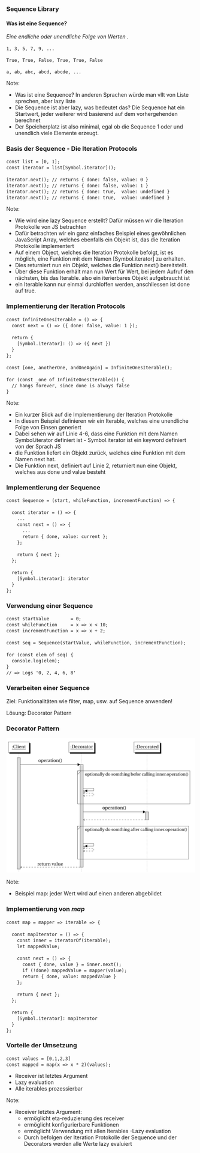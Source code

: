 ### Sequence Library
#### Was ist eine Sequence?
_Eine endliche oder unendliche Folge von Werten ._<!-- .elements class="fragment" data-fragment-index="1" -->

`1, 3, 5, 7, 9, ...`<!-- .elements class="fragment" data-fragment-index="2" -->

`True, True, False, True, True, False`<!-- .elements class="fragment" data-fragment-index="2" -->

`a, ab, abc, abcd, abcde, ...`<!-- .elements class="fragment" data-fragment-index="2" -->

Note:
- Was ist eine Sequence? In anderen Sprachen würde man vllt von Liste sprechen, aber lazy liste
- Die Sequence ist aber lazy, was bedeutet das? Die Sequence hat ein Startwert, jeder weiterer wird basierend auf dem vorhergehenden berechnet
- Der Speicherplatz ist also minimal, egal ob die Sequence 1 oder und unendlich viele Elemente erzeugt.



### Basis der Sequence - Die Iteration Protocols
```js[1| 1-2 | 1-4 | 1-5 |1-6 | 1-7]
const list = [0, 1];
const iterator = list[Symbol.iterator]();

iterator.next(); // returns { done: false, value: 0 }
iterator.next(); // returns { done: false, value: 1 }
iterator.next(); // returns { done: true,  value: undefined }
iterator.next(); // returns { done: true,  value: undefined }
```

Note:
- Wie wird eine lazy Sequence erstellt? Dafür müssen wir die Iteration Protokolle von JS betrachten
- Dafür betrachten wir ein ganz einfaches Beispiel eines gewöhnlichen JavaScript Array, welches ebenfalls ein Objekt ist, das die Iteration Protokolle implementert
- Auf einem Object, welches die Iteration Protokolle befolgt, ist es möglich, eine Funktion mit dem Namen [Symbol.iterator] zu erhalten.
- Dies returniert nun ein Objekt, welches die Funktion next() bereitstellt.
- Über diese Funktion erhält man nun Wert für Wert, bei jedem Aufruf den nächsten, bis das Iterable. also ein iterierbares Objekt aufgebraucht ist
- ein Iterable kann nur einmal durchloffen werden, anschliessen ist done auf true.



### Implementierung der Iteration Protocols 
```js[1-7|9-13]
const InfiniteOnesIterable = () => {
  const next = () => ({ done: false, value: 1 });

  return {
    [Symbol.iterator]: () => ({ next })
  }
};

const [one, anotherOne, andOneAgain] = InfiniteOnesIterable();

for (const _one of InfiniteOnesIterable()) { 
  // hangs forever, since done is always false
}
```

Note:
- Ein kurzer Blick auf die Implementierung der Iteration Protokolle
- In diesem Beispiel definieren wir ein Iterable, welches eine unendliche Folge von Einsen generiert
- Dabei sehen wir auf Linie 4-6, dass eine Funktion mit dem Namen Symbol.iterator definiert ist - Symbol.iterator ist ein keyword definiert von der Sprach JS
- die Funktion liefert ein Objekt zurück, welches eine Funktion mit dem Namen next hat.
- Die Funktion next, definiert auf Linie 2, returniert nun eine Objekt, welches aus done und value besteht




### Implementierung der Sequence 
```js[1 | 3-11 | 1-16]
const Sequence = (start, whileFunction, incrementFunction) => {

  const iterator = () => {
    ...
    const next = () => {
      ...
      return { done, value: current };
    };
    
    return { next };
  };

  return {
    [Symbol.iterator]: iterator
  } 
};
```



### Verwendung einer Sequence 
```js[1-3 | 5 | 7-10]
const startValue        = 0;
const whileFunction     = x => x < 10;
const incrementFunction = x => x + 2;

const seq = Sequence(startValue, whileFunction, incrementFunction);

for (const elem of seq) {
  console.log(elem);
}
// => Logs '0, 2, 4, 6, 8'
```



### Verarbeiten einer Sequence

Ziel: Funktionalitäten wie filter, map, usw. auf Sequence anwenden! <!-- .elements class="fragment" data-fragment-index="1" -->

Lösung: Decorator Pattern<!-- .elements class="fragment" data-fragment-index="2" -->



### Decorator Pattern 
<img src="assets/decorator.png" width="800"/>

Note:
- Beispiel map: jeder Wert wird auf einen anderen abgebildet



### Implementierung von _map_
```js[1 | 3,17 | 8 | 8,9 | 1-19]
const map = mapper => iterable => {
  
  const mapIterator = () => {
    const inner = iteratorOf(iterable);
    let mappedValue;
    
    const next = () => {
      const { done, value } = inner.next();
      if (!done) mappedValue = mapper(value);
      return { done, value: mappedValue }
    };
    
    return { next };
  };

  return {
    [Symbol.iterator]: mapIterator
  } 
};
```



### Vorteile der Umsetzung 
```js[]
const values = [0,1,2,3]
const mapped = map(x => x * 2)(values);
```

- Receiver ist letztes Argument
- Lazy evaluation
- Alle iterables prozessierbar

Note:
- Receiver letztes Argument: 
  - ermöglicht eta-reduzierung des receiver
  - ermöglicht konfigurierbare Funktionen
  - ermöglicht Verwendung mit allen Iterables
-Lazy evaluation
  - Durch befolgen der Iteration Protokolle der Sequence und der Decorators werden alle Werte lazy evaluiert
